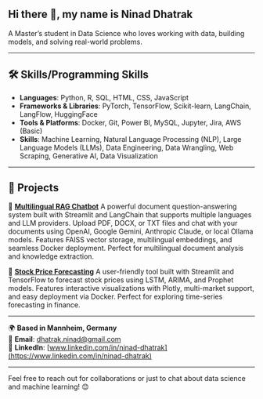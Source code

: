 ## Hi there 👋, my name is Ninad Dhatrak

A Master’s student in Data Science who loves working with data, building models, and solving real-world problems.

---

## 🛠️ **Skills/Programming Skills**  
- **Languages**: Python, R, SQL, HTML, CSS, JavaScript
- **Frameworks & Libraries**: PyTorch, TensorFlow, Scikit-learn, LangChain, LangFlow, HuggingFace 
- **Tools & Platforms**: Docker, Git, Power BI, MySQL, Jupyter, Jira, AWS (Basic)  
- **Skills**: Machine Learning, Natural Language Processing (NLP), Large Language Models (LLMs), Data Engineering, Data Wrangling, Web Scraping, Generative AI, Data Visualization

---


## 🚀 **Projects**  
🔗 **[Multilingual RAG Chatbot](https://github.com/ninaddhatrak/Multilingual-RAG-Chatbot)** 
A powerful document question-answering system built with Streamlit and LangChain that supports multiple languages and LLM providers. Upload PDF, DOCX, or TXT files and chat with your documents using OpenAI, Google Gemini, Anthropic Claude, or local Ollama models. Features FAISS vector storage, multilingual embeddings, and seamless Docker deployment. Perfect for multilingual document analysis and knowledge extraction.

🔗 **[Stock Price Forecasting](https://github.com/ninaddhatrak/Stock-Price-Forecasting)**
A user-friendly tool built with Streamlit and TensorFlow to forecast stock prices using LSTM, ARIMA, and Prophet models. Features interactive visualizations with Plotly, multi-market support, and easy deployment via Docker. Perfect for exploring time-series forecasting in finance.

---

🌍 **Based in Mannheim, Germany**  
📧 **Email**: [dhatrak.ninad@gmail.com](mailto:dhatrak.ninad@gmail.com)  
🔗 **LinkedIn**: [www.linkedin.com/in/ninad-dhatrak](https://www.linkedin.com/in/ninad-dhatrak)  

---

Feel free to reach out for collaborations or just to chat about data science and machine learning! 😊 

<!--
**ninaddhatrak/ninaddhatrak** is a ✨ _special_ ✨ repository because its `README.md` (this file) appears on your GitHub profile.

Here are some ideas to get you started:

- 🔭 I’m currently working on ...
- 🌱 I’m currently learning ...
- 👯 I’m looking to collaborate on ...
- 🤔 I’m looking for help with ...
- 💬 Ask me about ...
- 📫 How to reach me: ...
- 😄 Pronouns: ...
- ⚡ Fun fact: ...
-->
